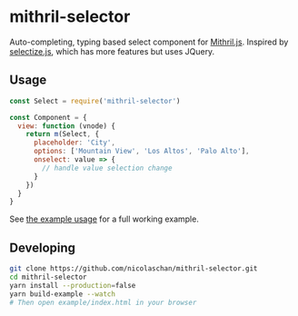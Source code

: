 # mithril-selector
Auto-completing, typing based select component for [Mithril.js](https://mithril.js.org/). Inspired by [selectize.js](https://selectize.github.io/selectize.js/), which has more features but uses JQuery.

## Usage
```javascript
const Select = require('mithril-selector')

const Component = {
  view: function (vnode) {
    return m(Select, {
      placeholder: 'City',
      options: ['Mountain View', 'Los Altos', 'Palo Alto'],
      onselect: value => {
        // handle value selection change
      }
    })
  }
}
```
See [the example usage](https://github.com/nicolaschan/mithril-selector/tree/master/example) for a full working example.

## Developing
```bash
git clone https://github.com/nicolaschan/mithril-selector.git
cd mithril-selector
yarn install --production=false
yarn build-example --watch
# Then open example/index.html in your browser
```

